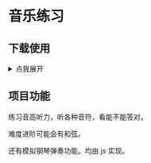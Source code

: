 # 音乐练习

## 下载使用

<details>
    <summary>点我展开</summary>
    <img src="https://img1.imgtp.com/2023/03/04/6aVEV9Kx.png" alt="1.png" title="1.png" />
    <img src="https://img1.imgtp.com/2023/03/04/nEHziiJI.png" alt="2.png" title="2.png" />
    <img src="https://img1.imgtp.com/2023/03/04/2YUGSVd7.png" alt="3.png" title="3.png" />
    <img src="https://img1.imgtp.com/2023/03/04/Uada0xFP.png" alt="4.png" title="4.png" />
</details>

## 项目功能

练习音高听力，听各种音符，看能不能答对。

难度进阶可能会有和弦。

还有模拟钢琴弹奏功能。均由 js 实现。
